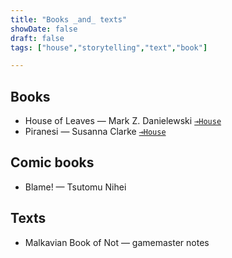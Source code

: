 ```yaml
---
title: "Books _and_ texts"
showDate: false
draft: false
tags: ["house","storytelling","text","book"]

---
```


## Books
* House of Leaves —  Mark Z. Danielewski [`⊸House`]((/garden/vocabulary))
* Piranesi — Susanna Clarke [`⊸House`]((/garden/vocabulary))

## Comic books
* Blame! — Tsutomu Nihei

## Texts
* Malkavian Book of Not — gamemaster notes